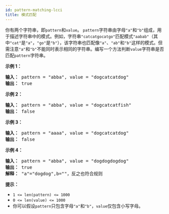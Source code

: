 ```yaml
---
id: pattern-matching-lcci
title: 模式匹配
---
```

你有两个字符串，即<code>pattern</code>和<code>value</code>。 <code>pattern</code>字符串由字母<code>&#34;a&#34;</code>和<code>&#34;b&#34;</code>组成，用于描述字符串中的模式。例如，字符串<code>&#34;catcatgocatgo&#34;</code>匹配模式<code>&#34;aabab&#34;</code>（其中<code>&#34;cat&#34;</code>是<code>&#34;a&#34;</code>，<code>&#34;go&#34;</code>是<code>&#34;b&#34;</code>），该字符串也匹配像<code>&#34;a&#34;</code>、<code>&#34;ab&#34;</code>和<code>&#34;b&#34;</code>这样的模式。但需注意<code>&#34;a&#34;</code>和<code>&#34;b&#34;</code>不能同时表示相同的字符串。编写一个方法判断<code>value</code>字符串是否匹配<code>pattern</code>字符串。

**示例 1：**


<pre><strong>输入：</strong> pattern = &#34;abba&#34;, value = &#34;dogcatcatdog&#34;<br/><strong>输出：</strong> true<br/></pre>

**示例 2：**


<pre><strong>输入：</strong> pattern = &#34;abba&#34;, value = &#34;dogcatcatfish&#34;<br/><strong>输出：</strong> false<br/></pre>

**示例 3：**


<pre><strong>输入：</strong> pattern = &#34;aaaa&#34;, value = &#34;dogcatcatdog&#34;<br/><strong>输出：</strong> false<br/></pre>

**示例 4：**


<pre><strong>输入：</strong> pattern = &#34;abba&#34;, value = &#34;dogdogdogdog&#34;<br/><strong>输出：</strong> true<br/><strong>解释：</strong> &#34;a&#34;=&#34;dogdog&#34;,b=&#34;&#34;，反之也符合规则<br/></pre>

**提示：**


- <code>1 &lt;= len(pattern) &lt;= 1000</code>
- <code>0 &lt;= len(value) &lt;= 1000</code>
- 你可以假设<code>pattern</code>只包含字母<code>&#34;a&#34;</code>和<code>&#34;b&#34;</code>，<code>value</code>仅包含小写字母。
